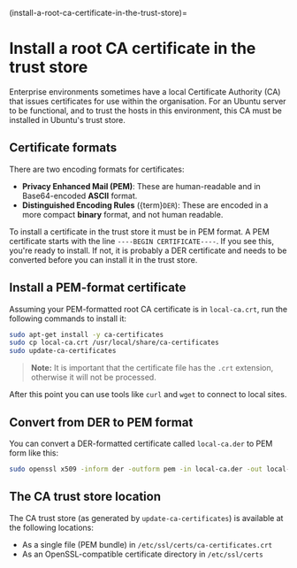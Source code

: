 (install-a-root-ca-certificate-in-the-trust-store)=
# Install a root CA certificate in the trust store


Enterprise environments sometimes have a local Certificate Authority (CA) that issues certificates for use within the organisation. For an Ubuntu server to be functional, and to trust the hosts in this environment, this CA must be installed in Ubuntu's trust store.

## Certificate formats

There are two encoding formats for certificates:

* **Privacy Enhanced Mail (PEM)**: These are human-readable and in Base64-encoded **ASCII** format.
* **Distinguished Encoding Rules** ({term}`DER`): These are encoded in a more compact **binary** format, and not human readable.

To install a certificate in the trust store it must be in PEM format. A PEM certificate starts with the line `----BEGIN CERTIFICATE----`. If you see this, you're ready to install. If not, it is probably a DER certificate and needs to be converted before you can install it in the trust store.

## Install a PEM-format certificate

Assuming your PEM-formatted root CA certificate is in `local-ca.crt`, run the following commands to install it:

```bash
sudo apt-get install -y ca-certificates
sudo cp local-ca.crt /usr/local/share/ca-certificates
sudo update-ca-certificates
```

> **Note:**
> It is important that the certificate file has the `.crt` extension, otherwise it will not be processed.

After this point you can use tools like `curl` and `wget` to connect to local sites.

## Convert from DER to PEM format

You can convert a DER-formatted certificate called `local-ca.der` to PEM form like this: 

```bash
sudo openssl x509 -inform der -outform pem -in local-ca.der -out local-ca.crt`
```

## The CA trust store location

The CA trust store (as generated by `update-ca-certificates`) is available at the following locations:

* As a single file (PEM bundle) in `/etc/ssl/certs/ca-certificates.crt`
* As an OpenSSL-compatible certificate directory in `/etc/ssl/certs`
